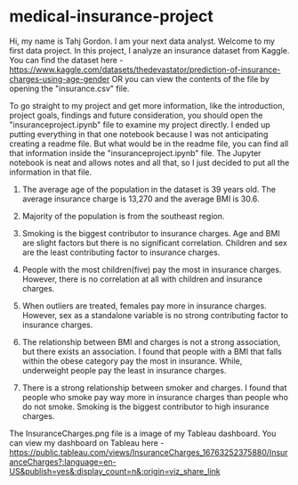 # medical-insurance-project
Hi, my name is Tahj Gordon. I am your next data analyst. Welcome to my first data project. 
In this project, I analyze an insurance dataset from Kaggle. You can find the dataset here - https://www.kaggle.com/datasets/thedevastator/prediction-of-insurance-charges-using-age-gender
OR you can view the contents of the file by opening the "insurance.csv" file.

To go straight to my project and get more information, like the introduction, project goals, findings and future consideration, you should open the "insuranceproject.ipynb" file to examine 
my project directly. I ended up putting everything in that one notebook because I was not anticipating creating a readme file. But what would be in the readme file, you can
find all that information inside the "insuranceproject.ipynb" file. The Jupyter notebook is neat and allows notes and all that, so I just decided to put all the information in that file.

1. The average age of the population in the dataset is 39 years old. The average insurance charge is 13,270 and the average BMI is 30.6.

2. Majority of the population is from the southeast region.

3. Smoking is the biggest contributor to insurance charges. Age and BMI are slight factors but there is no significant correlation. Children and sex are the least contributing factor to insurance charges.

4. People with the most children(five) pay the most in insurance charges. However, there is no correlation at all with children and insurance charges.

5. When outliers are treated, females pay more in insurance charges. However, sex as a standalone variable is no strong contributing factor to insurance charges.

6. The relationship between BMI and charges is not a strong association, but there exists an association. I found that people with a BMI that falls within the obese category pay the most in insurance. While, underweight people pay the least in insurance charges.

7. There is a strong relationship between smoker and charges. I found that people who smoke pay way more in insurance charges than people who do not smoke. Smoking is the biggest contributor to high insurance charges.

The InsuranceCharges.png file is a image of my Tableau dashboard. You can view my dashboard on Tableau here - https://public.tableau.com/views/InsuranceCharges_16763252375880/InsuranceCharges?:language=en-US&publish=yes&:display_count=n&:origin=viz_share_link
